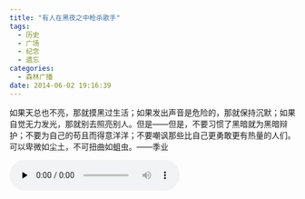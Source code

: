 ```yaml
---
title: "有人在黑夜之中枪杀歌手"
tags:
  - 历史
  - 广场
  - 纪念
  - 遗忘
categories:
  - 森林广播
date: 2014-06-02 19:16:39
---
```


如果天总也不亮，那就摸黑过生活；如果发出声音是危险的，那就保持沉默；如果自觉无力发光，那就别去照亮别人。但是——但是，不要习惯了黑暗就为黑暗辩护；不要为自己的苟且而得意洋洋；不要嘲讽那些比自己更勇敢更有热量的人们。可以卑微如尘土，不可扭曲如蛆虫。——季业   

<audio id="audio" controls="" preload="none">
  <source id="mp3" src="http://www.coletree.com/radio/coletree_radio_079.mp3">
</audio>